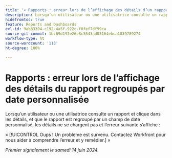 ```yaml
---
title: '« Rapports : erreur lors de l’affichage des détails d’un rapport regroupés par date personnalisée »'
description: Lorsqu’un utilisateur ou une utilisatrice consulte un rapport et clique dans les détails, et que le rapport est regroupé par un champ de date personnalisé, les détails ne se chargent pas et une erreur s’affiche.
hidefromtoc: true
feature: Reports and Dashboards
exl-id: 9ab83394-c192-4a5f-922c-f0fef7df99ca
source-git-commit: 1bc69d197e26e8c5543ad03164ebca1839789274
workflow-type: ht
source-wordcount: '113'
ht-degree: 100%

---
```


# Rapports : erreur lors de l’affichage des détails du rapport regroupés par date personnalisée

Lorsqu’un utilisateur ou une utilisatrice consulte un rapport et clique dans les détails, et que le rapport est regroupé par un champ de date personnalisé, les détails ne se chargent pas et l’erreur suivante s’affiche :

« [!UICONTROL Oups ! Un problème est survenu. Contactez Workfront pour nous aider à comprendre l’erreur et y remédier.] »


_Premier signalement le samedi 14 juin 2024._
